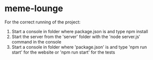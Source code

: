 # meme-lounge
For the correct running of the project:
1) Start a console in folder where package.json is and type npm install
2) Start the server from the 'server' folder with the 'node server.js' command in the console
3) Start a console in folder where 'package.json' is and type 'npm run start' for the website or 'npm run start' for the tests
